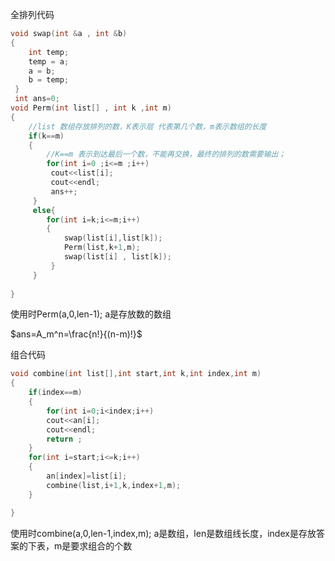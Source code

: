 全排列代码

```cpp
void swap(int &a , int &b)
{
	int temp;
	temp = a;
	a = b;
	b = temp;
 } 
 int ans=0;
void Perm(int list[] , int k ,int m) 
{
	//list 数组存放排列的数，K表示层 代表第几个数，m表示数组的长度
	if(k==m)
	{
		//K==m 表示到达最后一个数，不能再交换，最终的排列的数需要输出；
		for(int i=0 ;i<=m ;i++)
		 cout<<list[i];
		 cout<<endl; 
         ans++;
	 } 
	 else{
	 	for(int i=k;i<=m;i++)
	 	{
	 		swap(list[i],list[k]);
	 		Perm(list,k+1,m);
	 		swap(list[i] , list[k]);
		 }
	 }
	 
}

```

使用时Perm(a,0,len-1);  a是存放数的数组

$ans=A_m^n=\frac{n!}{(n-m)!}$

组合代码

```cpp
void combine(int list[],int start,int k,int index,int m)
{
    if(index==m)
    {
        for(int i=0;i<index;i++)
        cout<<an[i];
        cout<<endl;
        return ;
    }
    for(int i=start;i<=k;i++)
    {
        an[index]=list[i];
        combine(list,i+1,k,index+1,m);
    }

}
```

使用时combine(a,0,len-1,index,m); a是数组，len是数组线长度，index是存放答案的下表，m是要求组合的个数



